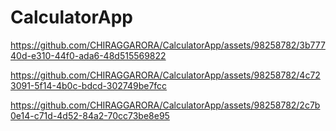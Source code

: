# CalculatorApp



https://github.com/CHIRAGGARORA/CalculatorApp/assets/98258782/3b77740d-e310-44f0-ada6-48d515569822



https://github.com/CHIRAGGARORA/CalculatorApp/assets/98258782/4c723091-5f14-4b0c-bdcd-302749be7fcc



https://github.com/CHIRAGGARORA/CalculatorApp/assets/98258782/2c7b0e14-c71d-4d52-84a2-70cc73be8e95


